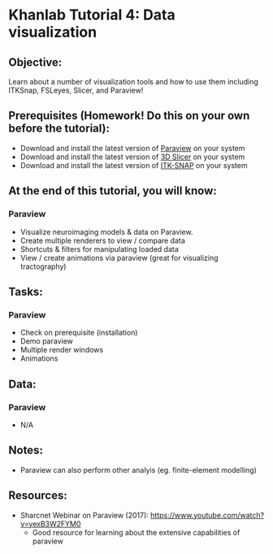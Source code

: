 # Khanlab Tutorial 4: Data visualization

## Objective:
Learn about a number of visualization tools and how to use them including ITKSnap, FSLeyes, Slicer, and Paraview!

## Prerequisites (Homework! Do this on your own before the tutorial):
* Download and install the latest version of [Paraview](https://www.paraview.org/) on your system
* Download and install the latest version of [3D Slicer](https://download.slicer.org/) on your system
* Download and install the latest version of [ITK-SNAP](http://www.itksnap.org/pmwiki/pmwiki.php?n=Downloads.SNAP3) on your system

## At the end of this tutorial, you will know:

### Paraview
* Visualize neuroimaging models & data on Paraview.
* Create multiple renderers to view / compare data
* Shortcuts & filters for manipulating loaded data
* View / create animations via paraview (great for visualizing tractography)

## Tasks:

### Paraview
* Check on prerequisite (installation)
* Demo paraview
* Multiple render windows
* Animations

## Data:

### Paraview
* N/A

## Notes:
* Paraview can also perform other analyis (eg. finite-element modelling)

## Resources:
* Sharcnet Webinar on Paraview (2017): https://www.youtube.com/watch?v=yexB3W2FYM0
    * Good resource for learning about the extensive capabilities of paraview

